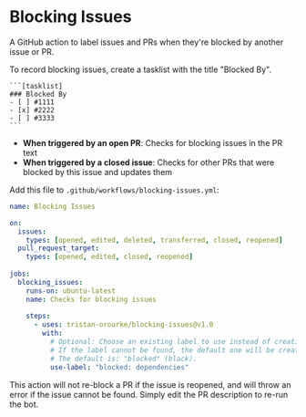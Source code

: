 # Blocking Issues
A GitHub action to label issues and PRs when they're blocked by another issue or PR.

To record blocking issues, create a tasklist with the title "Blocked By". 

````
```[tasklist]
### Blocked By
- [ ] #1111
- [x] #2222
- [ ] #3333
```
````

- **When triggered by an open PR**: Checks for blocking issues in the PR text
- **When triggered by a closed issue**: Checks for other PRs that were blocked by this issue and updates them

Add this file to `.github/workflows/blocking-issues.yml`:
```YAML
name: Blocking Issues

on: 
  issues:
    types: [opened, edited, deleted, transferred, closed, reopened]
  pull_request_target: 
    types: [opened, edited, closed, reopened]
    
jobs: 
  blocking_issues: 
    runs-on: ubuntu-latest
    name: Checks for blocking issues
    
    steps: 
      - uses: tristan-orourke/blocking-issues@v1.0
        with: 
          # Optional: Choose an existing label to use instead of creating a new one.
          # If the label cannot be found, the default one will be created and used.
          # The default is: "blocked" (black).
          use-label: "blocked: dependencies"
```

This action will not re-block a PR if the issue is reopened, and will throw an error if the issue cannot be found. Simply edit the PR description to re-run the bot.
